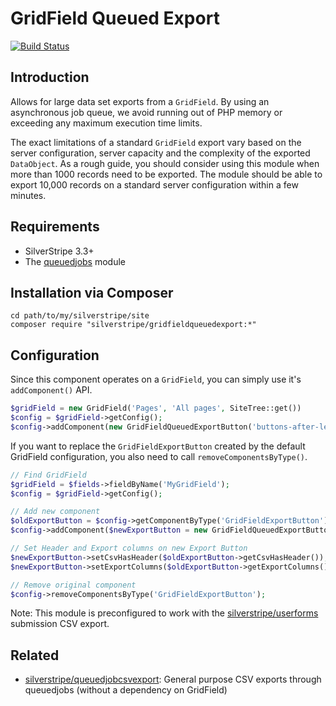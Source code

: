 # GridField Queued Export

[![Build Status](https://travis-ci.org/silverstripe/silverstripe-gridfieldqueuedexport.svg?branch=master)](https://travis-ci.org/silverstripe/silverstripe-gridfieldqueuedexport)

## Introduction

Allows for large data set exports from a `GridField`. By using an asynchronous job queue, we avoid
running out of PHP memory or exceeding any maximum execution time limits.

The exact limitations of a standard `GridField` export vary based on the server configuration, 
server capacity and the complexity of the exported `DataObject`. 
As a rough guide, you should consider using this module
when more than 1000 records need to be exported. The module should be able to export
10,000 records on a standard server configuration within a few minutes.

## Requirements

 * SilverStripe 3.3+
 * The [queuedjobs](https://github.com/silverstripe-australia/silverstripe-queuedjobs) module

## Installation via Composer

	cd path/to/my/silverstripe/site
	composer require "silverstripe/gridfieldqueuedexport:*"

## Configuration

Since this component operates on a `GridField`, you can simply use it's `addComponent()` API.

```php
$gridField = new GridField('Pages', 'All pages', SiteTree::get())
$config = $gridField->getConfig();
$config->addComponent(new GridFieldQueuedExportButton('buttons-after-left'));
```

If you want to replace the `GridFieldExportButton` created by the default GridField configuration,
you also need to call `removeComponentsByType()`.

```php
// Find GridField
$gridField = $fields->fieldByName('MyGridField');
$config = $gridField->getConfig();

// Add new component
$oldExportButton = $config->getComponentByType('GridFieldExportButton');
$config->addComponent($newExportButton = new GridFieldQueuedExportButton('buttons-after-left'));

// Set Header and Export columns on new Export Button
$newExportButton->setCsvHasHeader($oldExportButton->getCsvHasHeader()); 
$newExportButton->setExportColumns($oldExportButton->getExportColumns());

// Remove original component
$config->removeComponentsByType('GridFieldExportButton');
```

Note: This module is preconfigured to work with the
[silverstripe/userforms](http://github.com/silverstripe/silverstripe-userforms)
submission CSV export.

## Related

 * [silverstripe/queuedjobcsvexport](https://github.com/open-sausages/queuedjobcsvexport): General purpose CSV exports through queuedjobs (without a dependency on GridField)
